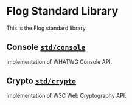 # Flog Standard Library

This is the Flog standard library.

## Console [`std/console`](console/README.md)

Implementation of WHATWG Console API.

## Crypto [`std/crypto`](crypto/README.md)

Implementation of W3C Web Cryptography API.
